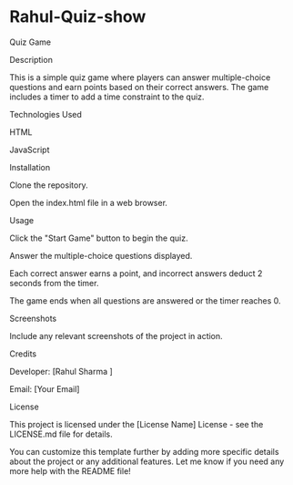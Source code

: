 # Rahul-Quiz-show



Quiz Game

Description

This is a simple quiz game where players can answer multiple-choice questions and earn points based on their correct answers. The game includes a timer to add a time constraint to the quiz.


Technologies Used


HTML

JavaScript


Installation


Clone the repository.

Open the index.html file in a web browser.


Usage


Click the "Start Game" button to begin the quiz.


Answer the multiple-choice questions displayed.

Each correct answer earns a point, and incorrect answers deduct 2 seconds from the timer.

The game ends when all questions are answered or the timer reaches 0.


Screenshots

Include any relevant screenshots of the project in action.


Credits


Developer: [Rahul Sharma ]

Email: [Your Email]


License

This project is licensed under the [License Name] License - see the LICENSE.md file for details.



You can customize this template further by adding more specific details about the project or any additional features. Let me know if you need any more help with the README file!